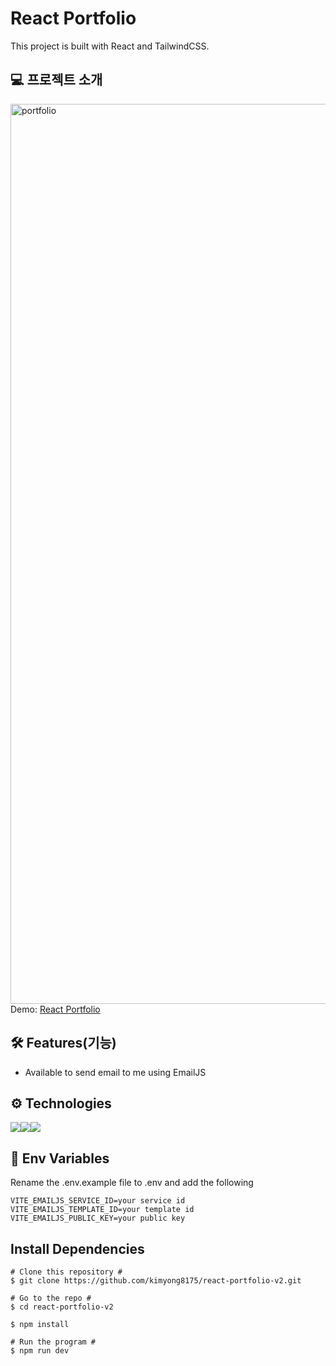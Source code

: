 # React Portfolio
This project is built with React and TailwindCSS.

## 💻 프로젝트 소개
<img width="1440" alt="portfolio" src="https://github.com/kimyong8175/react-portfoilo-v2/assets/98473560/b664c6ce-d5ef-41e1-8d54-f05a56787f1e">
Demo: <a href='https://regal-snickerdoodle-a21bc3.netlify.app'>React Portfolio</a>

## 🛠 Features(기능)
  * Available to send email to me using EmailJS

## ⚙️ Technologies
<img src="https://img.shields.io/badge/React-000000?style=for-the-badge&logo=React&logoColor=#61DAFB"/><img src="https://img.shields.io/badge/Vite-646CFF?style=for-the-badge&logo=Vite&logoColor=white"/><img src="https://img.shields.io/badge/Tailwind CSS-06B6D4?style=for-the-badge&logo=Tailwind CSS&logoColor=white"/>

## 🔐 Env Variables
Rename the .env.example file to .env and add the following
```
VITE_EMAILJS_SERVICE_ID=your service id
VITE_EMAILJS_TEMPLATE_ID=your template id
VITE_EMAILJS_PUBLIC_KEY=your public key
```

## Install Dependencies 
```
# Clone this repository #
$ git clone https://github.com/kimyong8175/react-portfolio-v2.git

# Go to the repo #
$ cd react-portfolio-v2

$ npm install

# Run the program #
$ npm run dev
```
